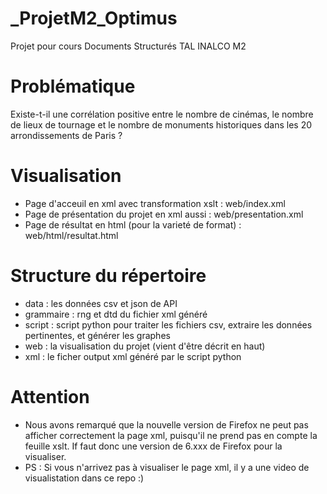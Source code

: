 # _ProjetM2_Optimus
Projet pour cours Documents Structurés TAL INALCO M2

# Problématique
Existe-t-il une corrélation positive entre le nombre de cinémas, le nombre de lieux de tournage et le nombre de monuments historiques dans les 20 arrondissements de Paris ?

# Visualisation
- Page d'acceuil en xml avec transformation xslt : web/index.xml
- Page de présentation du projet en xml aussi : web/presentation.xml
- Page de résultat en html (pour la varieté de format) : web/html/resultat.html

# Structure du répertoire 
- data : les données csv et json de API
- grammaire : rng et dtd du fichier xml généré
- script : script python pour traiter les fichiers csv, extraire les données pertinentes, et générer les graphes
- web : la visualisation du projet (vient d'être décrit en haut)
- xml : le ficher output xml généré par le script python

# Attention 
- Nous avons remarqué que la nouvelle version de Firefox ne peut pas afficher correctement la page xml, puisqu'il ne prend pas en compte la feuille xslt. If faut donc une version de 6.xxx de Firefox pour la visualiser.
- PS : Si vous n'arrivez pas à visualiser le page xml, il y a une video de visualistation dans ce repo :)
